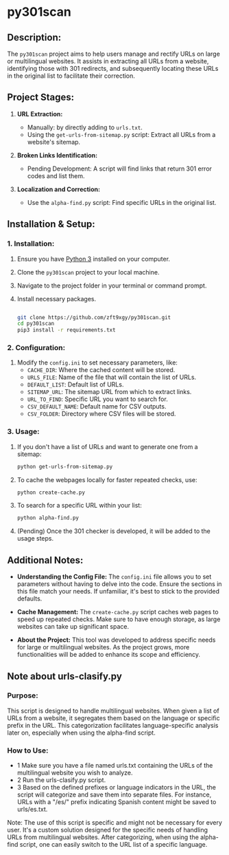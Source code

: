 # py301scan

## **Description:**

The `py301scan` project aims to help users manage and rectify URLs on large or multilingual websites. It assists in extracting all URLs from a website, identifying those with 301 redirects, and subsequently locating these URLs in the original list to facilitate their correction.

## **Project Stages:**

1. **URL Extraction:**

   - Manually: by directly adding to `urls.txt`.
   - Using the `get-urls-from-sitemap.py` script: Extract all URLs from a website's sitemap.

2. **Broken Links Identification:**

   - Pending Development: A script will find links that return 301 error codes and list them.

3. **Localization and Correction:**
   - Use the `alpha-find.py` script: Find specific URLs in the original list.

## **Installation & Setup:**

### **1. Installation:**

1. Ensure you have [Python 3](https://www.python.org/downloads/) installed on your computer.
2. Clone the `py301scan` project to your local machine.
3. Navigate to the project folder in your terminal or command prompt.
4. Install necessary packages.

   ```bash

   git clone https://github.com/zft9xgy/py301scan.git
   cd py301scan
   pip3 install -r requirements.txt
   ```

### **2. Configuration:**

1. Modify the `config.ini` to set necessary parameters, like:
   - `CACHE_DIR`: Where the cached content will be stored.
   - `URLS_FILE`: Name of the file that will contain the list of URLs.
   - `DEFAULT_LIST`: Default list of URLs.
   - `SITEMAP_URL`: The sitemap URL from which to extract links.
   - `URL_TO_FIND`: Specific URL you want to search for.
   - `CSV_DEFAULT_NAME`: Default name for CSV outputs.
   - `CSV_FOLDER`: Directory where CSV files will be stored.

### **3. Usage:**

1. If you don't have a list of URLs and want to generate one from a sitemap:

   ```bash
   python get-urls-from-sitemap.py
   ```

2. To cache the webpages locally for faster repeated checks, use:

   ```bash
   python create-cache.py
   ```

3. To search for a specific URL within your list:

   ```bash
   python alpha-find.py
   ```

4. (Pending) Once the 301 checker is developed, it will be added to the usage steps.

## **Additional Notes:**

- **Understanding the Config File:** The `config.ini` file allows you to set parameters without having to delve into the code. Ensure the sections in this file match your needs. If unfamiliar, it's best to stick to the provided defaults.

- **Cache Management:** The `create-cache.py` script caches web pages to speed up repeated checks. Make sure to have enough storage, as large websites can take up significant space.

- **About the Project:** This tool was developed to address specific needs for large or multilingual websites. As the project grows, more functionalities will be added to enhance its scope and efficiency.

## Note about urls-clasify.py

### Purpose:

This script is designed to handle multilingual websites. When given a list of URLs from a website, it segregates them based on the language or specific prefix in the URL. This categorization facilitates language-specific analysis later on, especially when using the alpha-find script.

### How to Use:

- 1 Make sure you have a file named urls.txt containing the URLs of the multilingual website you wish to analyze.
- 2 Run the urls-clasify.py script.
- 3 Based on the defined prefixes or language indicators in the URL, the script will categorize and save them into separate files. For instance, URLs with a "/es/" prefix indicating Spanish content might be saved to urls/es.txt.

Note: The use of this script is specific and might not be necessary for every user. It's a custom solution designed for the specific needs of handling URLs from multilingual websites. After categorizing, when using the alpha-find script, one can easily switch to the URL list of a specific language.
